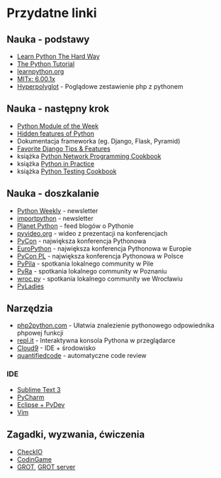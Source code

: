 # Przydatne linki

## Nauka - podstawy
 * [Learn Python The Hard Way](http://learnpythonthehardway.org/book/)
 * [The Python Tutorial](https://docs.python.org/2/tutorial/index.html)
 * [learnpython.org](http://www.learnpython.org/)
 * [MITx: 6.00.1x](https://www.edx.org/course/introduction-computer-science-mitx-6-00-1x-6#.U1wSF_lf9LM)
 * [Hyperpolyglot](http://hyperpolyglot.org/scripting) - Poglądowe zestawienie php z pythonem

## Nauka - następny krok
 * [Python Module of the Week](http://pymotw.com/2/)
 * [Hidden features of Python](http://stackoverflow.com/questions/101268/hidden-features-of-python)
 * Dokumentacja frameworka (eg. Django, Flask, Pyramid)
 * [Favorite Django Tips & Features](http://stackoverflow.com/questions/550632/favorite-django-tips-features)
 * książka [Python Network Programming Cookbook](http://www.amazon.com/Python-Network-Programming-Cookbook-Faruque/dp/1849513465)
 * książka [Python in Practice](http://www.amazon.com/Python-Practice-Concurrency-Libraries-Developers/dp/0321905636)
 * książka [Python Testing Cookbook](http://www.amazon.com/Python-Testing-Cookbook-Greg-Turnquist/dp/1849514666)

## Nauka - doszkalanie
 * [Python Weekly](http://www.pythonweekly.com/) - newsletter
 * [importpython](http://importpython.com/newsletter/) - newsletter
 * [Planet Python](http://planetpython.org/) - feed blogów o Pythonie
 * [pyvideo.org](http://www.pyvideo.org/) - wideo z prezentacji na konferencjach
 * [PyCon](http://www.pycon.org/) - największa konferencja Pythonowa
 * [EuroPython](https://europython.eu/) - największa konferencja Pythonowa w Europie
 * [PyCon PL](http://pl.pycon.org/) - największa konferencja Pythonowa w Polsce
 * [PyPila](http://pypila.stxnext.pl/) - spotkania lokalnego community w Pile
 * [PyRa](https://plus.google.com/u/0/communities/113848425473260356105) - spotkania lokalnego community w Poznaniu
 * [wroc.py](http://www.meetup.com/wrocpy/) - spotkania lokalnego community we Wrocławiu
 * [PyLadies](https://www.facebook.com/pyladiespl)

## Narzędzia
 * [php2python.com](http://www.php2python.com/) - Ułatwia znalezienie pythonowego odpowiednika phpowej funkcji
 * [repl.it](https://repl.it/languages/python) - Interaktywna konsola Pythona w przeglądarce
 * [Cloud9](https://c9.io/) - IDE + środowisko
 * [quantifiedcode](https://www.quantifiedcode.com/) - automatyczne code review

### IDE
 * [Sublime Text 3](http://www.sublimetext.com/)
 * [PyCharm](https://www.jetbrains.com/pycharm/)
 * [Eclipse + PyDev](https://eclipse.org/)
 * [Vim](http://www.vim.org/)

## Zagadki, wyzwania, ćwiczenia
 * [CheckIO](http://www.checkio.org/)
 * [CodinGame](https://www.codingame.com/)
 * [GROT](http://grot.hackathons.stxnext.pl/), [GROT server](http://grot-server.games.stxnext.pl/)
